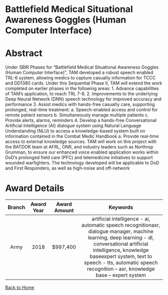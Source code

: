 
Battlefield Medical Situational Awareness Goggles (Human Computer Interface)
============================================================================

# Abstract


Under SBIR Phases for “Battlefield Medical Situational Awareness Goggles (Human Computer Interface)”, TAM developed a robust speech enabled TRL-6 system, allowing medics to capture casualty information for TCCC and DD1380 cards. Under this Sequential Phase II, TAM will extend the work completed on earlier phases in the following areas: 1. Advance capabilities of TAM’s application, to reach TRL 7-8. 2. Improvements to the underlying Deep Neural Network (DNN) speech technology for improved accuracy and performance 3. Assist medics with hands-free casualty care, supporting prolonged, real-time treatment: a. Speech-enabled access and control for remote patient sensors b. Simultaneously manage multiple patients c. Provide alerts, alarms, reminders 4. Develop a hands-free Conversational Artificial Intelligence (AI) dialogue system using Natural Language Understanding (NLU) to access a knowledge-based system built on information contained in the Combat Medic Handbook a. Provide real-time access to external knowledge sources. TAM will work on this project with the BATDOK team at AFRL, ONR, and industry leaders such as Northrop Grumman, to ensure our enhanced voice enabled application works within DoD’s prolonged field care (PFC) and telemedicine initiatives to support wounded warfighters. The technology developed will be applicable to DoD and First Responders, as well as high-noise and off-network  

# Award Details

|Branch|Award Year|Award Amount|Keywords|
| :---: | :---: | :---: | :---: |
|Army|2018|$997,400|artificial intelligence - ai, automatic speech recognitionasr, dialogue manager, machine learning, deep learning - dl, conversational artificial intelligence, knowledge baseexpert system, text to speech - tts, automatic speech recognition – asr, knowledge base – expert system|
  
  


[Back to Home](https://github.com/chrischow/dod_sbir_awards/Reports/CC/#1093)
